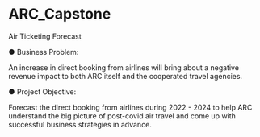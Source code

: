 # ARC_Capstone
Air Ticketing Forecast

● Business Problem:

An increase in direct booking from airlines will bring 
about a negative revenue impact to both ARC itself 
and the cooperated travel agencies.

● Project Objective:

Forecast the direct booking from airlines during 
2022 - 2024 to help ARC understand the big 
picture of post-covid air travel and come up with 
successful business strategies in advance.

